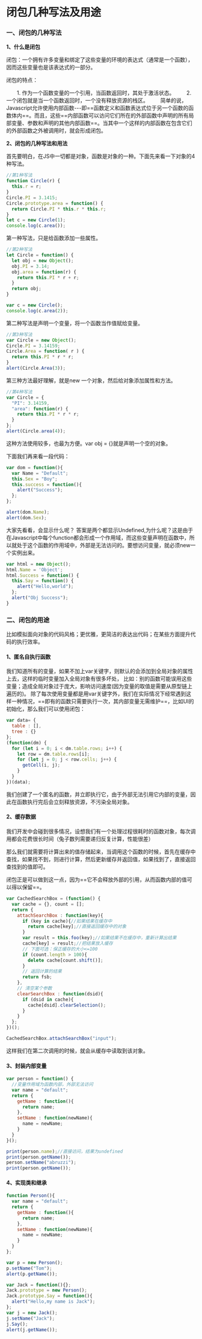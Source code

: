 # 闭包几种写法及用途

### 一、闭包的几种写法

**1、什么是闭包**

闭包：一个拥有许多变量和绑定了这些变量的环境的表达式（通常是一个函数），因而这些变量也是该表达式的一部分。

闭包的特点：

　　1. 作为一个函数变量的一个引用，当函数返回时，其处于激活状态。
　　2. 一个闭包就是当一个函数返回时，一个没有释放资源的栈区。
　　简单的说，Javascript允许使用内部函数---即==函数定义和函数表达式位于另一个函数的函数体内==。而且，这些==内部函数可以访问它们所在的外部函数中声明的所有局部变量、参数和声明的其他内部函数==。当其中一个这样的内部函数在包含它们的外部函数之外被调用时，就会形成闭包。

**2、闭包的几种写法和用法**

首先要明白，在JS中一切都是对象，函数是对象的一种。下面先来看一下对象的4种写法。

```js
//第1种写法  
function Circle(r) {
  this.r = r;
}
Circle.PI = 3.1415;
Circle.prototype.area = function() {
  return Circle.PI * this.r * this.r;
}
let c = new Circle(1);
console.log(c.area());
```

第一种写法，只是给函数添加一些属性。

```js
//第2种写法  
let Circle = function() {
  let obj = new Object();
  obj.PI = 3.14;
  obj.area = function(r) {
    return this.PI * r + r;
  }
  return obj;
}

var c = new Circle();  
console.log(c.area(2));
```

第二种写法是声明一个变量，将一个函数当作值赋给变量。

```js
//第3种写法  
var Circle = new Object();  
Circle.PI = 3.14159;  
Circle.Area = function( r ) {  
  return this.PI * r * r;  
}  
alert(Circle.Area(3));  
```

第三种方法最好理解，就是new 一个对象，然后给对象添加属性和方法。

```js
//第4种写法  
var Circle = {  
  "PI": 3.14159,  
  "area": function(r) {  
    return this.PI * r * r;  
  }  
};  
alert(Circle.area(4));  
```

这种方法使用较多，也最为方便。var obj = {}就是声明一个空的对象。

下面我们再来看一段代码：

```js
var dom = function(){
  var Name = "Default";
  this.Sex = "Boy";
  this.success = function(){
    alert("Success");
  };
};

alert(dom.Name);
alert(dom.Sex);
```

大家先看看，会显示什么呢？ 答案是两个都显示Undefined,为什么呢？这是由于在Javascript中每个function都会形成一个作用域，而这些变量声明在函数中，所以就处于这个函数的作用域中，外部是无法访问的。要想访问变量，就必须new一个实例出来。

```js
var html = new Object();
html.Name = 'Object';
html.Success = function() {
  this.Say = function() {
    alert("Hello,world");
  };
  alert("Obj Success");
}
```



###  二、闭包的用途

比如模拟面向对象的代码风格；更优雅，更简洁的表达出代码；在某些方面提升代码的执行效率。

#### 1、匿名自执行函数

我们知道所有的变量，如果不加上var关键字，则默认的会添加到全局对象的属性上去，这样的临时变量加入全局对象有很多坏处，
比如：别的函数可能误用这些变量；造成全局对象过于庞大，影响访问速度(因为变量的取值是需要从原型链上遍历的)。
除了每次使用变量都是用var关键字外，我们在实际情况下经常遇到这样一种情况，==即有的函数只需要执行一次，其内部变量无需维护==，比如UI的初始化，那么我们可以使用闭包：

```js
var data= {    
  table : [],    
  tree : {}    
};    
(function(dm) {
  for (let i = 0; i < dm.table.rows; i++) {
    let row = dm.table.rows[i];
    for (let j = 0; j < row.cells; j++) {
      getCell(i, j);
    }
  }
})(data);
```

我们创建了一个匿名的函数，并立即执行它，由于外部无法引用它内部的变量，因此在函数执行完后会立刻释放资源，不污染全局对象。 

#### 2、缓存数据

我们开发中会碰到很多情况，设想我们有一个处理过程很耗时的函数对象，每次调用都会花费很长时间（兔子数列需要递归反复计算，性能很差）

那么我们就需要将计算出来的值存储起来，当调用这个函数的时候，首先在缓存中查找，如果找不到，则进行计算，然后更新缓存并返回值，如果找到了，直接返回查找到的值即可。

闭包正是可以做到这一点，因为==它不会释放外部的引用，从而函数内部的值可以得以保留==。

```js
var CachedSearchBox = (function() {    
  var cache = {}, count = [];    
  return {
    attachSearchBox : function(key){    
      if (key in cache){//如果结果在缓存中    
        return cache[key];//直接返回缓存中的对象    
      }
      var result = this.foo(key);//如果结果不在缓存中，重新计算出结果    
      cache[key] = result;//把结果放入缓存
      // 下面可选：保正缓存的大小<=100    
      if (count.length > 100){
        delete cache[count.shift()];    
      }
      // 返回计算的结果
      return fsb;
    },
    // 清空某个参数
    clearSearchBox : function(dsid){    
      if (dsid in cache){    
        cache[dsid].clearSelection();      
      }
    }
  };
})();    

CachedSearchBox.attachSearchBox("input");    
```

这样我们在第二次调用的时候，就会从缓存中读取到该对象。

#### 3、封装内部变量

```js
var person = function() {    
  //变量作用域为函数内部，外部无法访问    
  var name = "default";       
  return {    
    getName : function(){    
      return name;    
    },    
    setName : function(newName){    
      name = newName;    
    }
  }
}();    

print(person.name);//直接访问，结果为undefined    
print(person.getName());    
person.setName("abruzzi");    
print(person.getName());    
```

#### 4、实现类和继承

```js
function Person(){    
  var name = "default";       
  return {    
    getName : function(){    
      return name;    
    },    
    setName : function(newName){    
      name = newName;    
    }    
  }    
};   

var p = new Person();
p.setName("Tom");
alert(p.getName());

var Jack = function(){};
Jack.prototype = new Person();
Jack.prototype.Say = function(){
  alert("Hello,my name is Jack");
};
var j = new Jack();
j.setName("Jack");
j.Say();
alert(j.getName());
```
